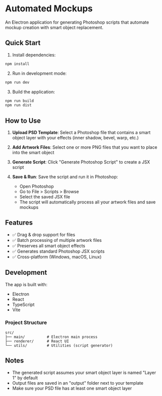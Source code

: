 # Automated Mockups

An Electron application for generating Photoshop scripts that automate mockup creation with smart object replacement.

## Quick Start

1. Install dependencies:
```bash
npm install
```

2. Run in development mode:
```bash
npm run dev
```

3. Build the application:
```bash
npm run build
npm run dist
```

## How to Use

1. **Upload PSD Template**: Select a Photoshop file that contains a smart object layer with your effects (inner shadow, bevel, warp, etc.)

2. **Add Artwork Files**: Select one or more PNG files that you want to place into the smart object

3. **Generate Script**: Click "Generate Photoshop Script" to create a JSX script

4. **Save & Run**: Save the script and run it in Photoshop:
   - Open Photoshop
   - Go to File > Scripts > Browse
   - Select the saved JSX file
   - The script will automatically process all your artwork files and save mockups

## Features

- ✅ Drag & drop support for files
- ✅ Batch processing of multiple artwork files
- ✅ Preserves all smart object effects
- ✅ Generates standard Photoshop JSX scripts
- ✅ Cross-platform (Windows, macOS, Linux)

## Development

The app is built with:
- Electron
- React
- TypeScript
- Vite

### Project Structure
```
src/
├── main/          # Electron main process
├── renderer/      # React UI
└── utils/         # Utilities (script generator)
```

## Notes

- The generated script assumes your smart object layer is named "Layer 1" by default
- Output files are saved in an "output" folder next to your template
- Make sure your PSD file has at least one smart object layer